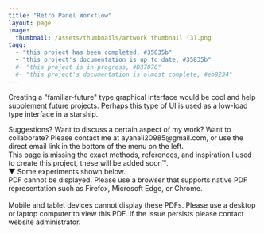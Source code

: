 ```yaml
---
title: "Retro Panel Workflow"
layout: page
image:
  thumbnail: /assets/thumbnails/artwork thumbnail (3).png
tagg:
  - "this project has been completed, #35835b"
  - "this project's documentation is up to date, #35835b"
  #- "this project is in-progress, #D37070"
  #- "this project's documentation is almost complete, #eb9234"
---
```

Creating a "familiar-future" type graphical interface would be cool and help supplement future projects. Perhaps this type of UI is used as a low-load type interface in a starship.

<div class="content-container" data-bg-image="/assets/images/chevron2.png">
    Suggestions? Want to discuss a certain aspect of my work? Want to collaborate? Please contact me at ayanali20985@gmail.com, or use the direct email link in the bottom of the menu on the left.
</div>

<div class="content-container" data-bg-image="/assets/images/chevron2.png">
    This page is missing the exact methods, references, and inspiration I used to create this project, these will be added soon™.
</div>

<div class="content-container-blue">
    <div class="dropdown-header">
        <span class="dropdown-icon">&#9660;</span> <!-- Down-arrow icon -->
          Some experiments shown below.
    </div>
    <div class="dropdown-header" class="dropdown-content">
        <div class="pdf-container">
            <object class="pdf-object" data="/assets/pdf/retro 1.pdf" type="application/pdf">
                <div class="pdf-fallback">
                    PDF cannot be displayed. Please use a browser that supports native PDF representation such as Firefox, Microsoft Edge, or Chrome.
                    <br>
                    <br>
                    Mobile and tablet devices cannot display these PDFs. Please use a desktop or laptop computer to view this PDF. If the issue persists please contact website administrator.
                </div>
            </object>
        </div>
    </div>
</div>